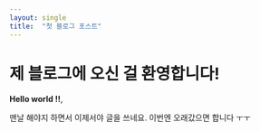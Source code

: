 ```yaml
---
layout: single
title:  "첫 블로그 포스트"
---
```


# 제 블로그에 오신 걸 환영합니다!

**Hello world !!**, 

맨날 해야지 하면서 이제서야 글을 쓰네요. 이번엔 오래갔으면 합니다 ㅜㅜ 
